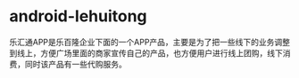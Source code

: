 # android-lehuitong
乐汇通APP是乐百隆企业下面的一个APP产品，主要是为了把一些线下的业务调整到线上，方便广场里面的商家宣传自己的产品，也方便用户进行线上团购，线下消费，同时该产品有一些代购服务。
